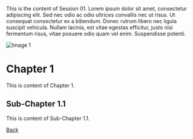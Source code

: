 This is the content of Session 01. Lorem ipsum dolor sit amet, consectetur adipiscing elit. Sed nec odio ac odio ultrices convallis nec ut risus. Ut consequat consectetur ex a bibendum. Donec rutrum libero nec ligula suscipit vehicula. Nullam lacinia, est vitae egestas efficitur, justo nisi fermentum risus, vitae posuere odio quam vel enim. Suspendisse potenti.

![Image 1](image1.jpg)

# Chapter 1

This is content of Chapter 1.

## Sub-Chapter 1.1

This is content of Sub-Chapter 1.1.

[<i class="fas fa-arrow-left"></i> Back](index.html)